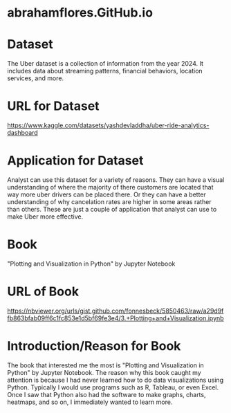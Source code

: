 # abrahamflores.GitHub.io

# Dataset
The Uber dataset is a collection of information from the year 2024. It includes data about streaming patterns, financial behaviors, location services, and more.
# URL for Dataset
https://www.kaggle.com/datasets/yashdevladdha/uber-ride-analytics-dashboard
# Application for Dataset
Analyst can use this dataset for a variety of reasons. They can have a visual understanding of where the majority of there customers are located that way more uber drivers can be placed there. Or they can have a better understanding of why cancelation rates are higher in some areas rather than others. These are just a couple of application that analyst can use to make Uber more effective.

# Book 
"Plotting and Visualization in Python" by Jupyter Notebook

# URL of Book
https://nbviewer.org/urls/gist.github.com/fonnesbeck/5850463/raw/a29d9ffb863bfab09ff6c1fc853e1d5bf69fe3e4/3.+Plotting+and+Visualization.ipynb

# Introduction/Reason for Book 
The book that interested me the most is "Plotting and Visualization in Python" by Jupyter Notebook. The reason why this book caught my attention is because I had never learned how to do data visualizations using Python. Typically I would use programs such as R, Tableau, or even Excel. Once I saw that Python also had the software to make graphs, charts, heatmaps, and so on, I immediately wanted to learn more.

